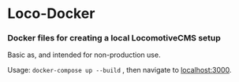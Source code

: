 # Loco-Docker

### Docker files for creating a local LocomotiveCMS setup

Basic as, and intended for non-production use.

Usage:
`docker-compose up --build`
, then navigate to [localhost:3000](http://localhost:3000).
